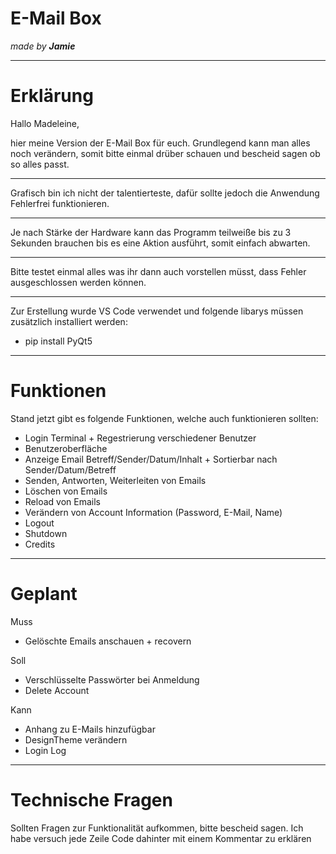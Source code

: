 # E-Mail Box
_made by **Jamie**_

****
# Erklärung

Hallo Madeleine,

hier meine Version der E-Mail Box für euch.
Grundlegend kann man alles noch verändern, somit bitte einmal drüber schauen und bescheid sagen ob so alles passt.
****
Grafisch bin ich nicht der talentierteste, dafür sollte jedoch die Anwendung Fehlerfrei funktionieren.
****
Je nach Stärke der Hardware kann das Programm teilweiße bis zu 3 Sekunden brauchen bis es eine Aktion ausführt, somit einfach abwarten.
****
Bitte testet einmal alles was ihr dann auch vorstellen müsst, dass Fehler ausgeschlossen werden können.
****
Zur Erstellung wurde VS Code verwendet und folgende libarys müssen zusätzlich installiert werden:
- pip install PyQt5

****
# Funktionen

Stand jetzt gibt es folgende Funktionen, welche auch funktionieren sollten:
- Login Terminal + Regestrierung verschiedener Benutzer
- Benutzeroberfläche
- Anzeige Email Betreff/Sender/Datum/Inhalt + Sortierbar nach Sender/Datum/Betreff
- Senden, Antworten, Weiterleiten von Emails
- Löschen von Emails
- Reload von Emails
- Verändern von Account Information (Password, E-Mail, Name)
- Logout
- Shutdown
- Credits

****
# Geplant

Muss
- Gelöschte Emails anschauen + recovern

Soll
- Verschlüsselte Passwörter bei Anmeldung
- Delete Account

Kann
- Anhang zu E-Mails hinzufügbar
- DesignTheme verändern
- Login Log

****
# Technische Fragen

Sollten Fragen zur Funktionalität aufkommen, bitte bescheid sagen.
Ich habe versuch jede Zeile Code dahinter mit einem Kommentar zu erklären
